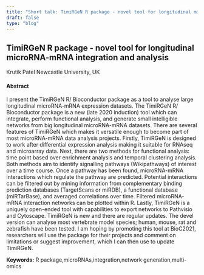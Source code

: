 ```yaml
---
title: "Short talk: TimiRGeN R package - novel tool for longitudinal microRNA-mRNA integration and analysis"
draft: false
type: "blog"
---
```


## TimiRGeN R package - novel tool for longitudinal microRNA-mRNA integration and analysis
Krutik Patel
Newcastle University, UK
#### Abstract

I present the TimiRGeN R/ Bioconductor package as a tool to analyse large longitudinal microRNA-mRNA expression datasets. The TimiRGeN R/ Bioconductor package is a new (late 2020 induction) tool which can integrate, perform functional analysis, and generate small intelligible networks from big longitudinal microRNA-mRNA datasets. There are several features of TimiRGeN which makes it versatile enough to become part of most microRNA-mRNA data analysis projects. Firstly, TimiRGeN is designed to work after differential expression analysis making it suitable for RNAseq and microarray data. Next, there are two methods for functional analysis: time point based over enrichment analysis and temporal clustering analysis. Both methods aim to identify signalling pathways (Wikipathways) of interest over a time course. Once a pathway has been found, microRNA-mRNA interactions which regulate the pathway are predicted. Potential interactions can be filtered out by mining information from complementary binding prediction databases (TargetScans or miRDB), a functional database (miRTarBase), and averaged correlations over time. Filtered microRNA-mRNA interaction networks can be plotted within R. Lastly, TimiRGeN is a uniquely open-ended tool with capabilities to export networks to Pathvisio and Cytoscape. TimiRGeN is new and there are regular updates. The devel version can analyse most vertebrate model species; human, mouse, rat and zebrafish have been tested. I am hoping by promoting this tool at BioC2021, researchers will use the package for their projects and comment on limitations or suggest improvement, which I can then use to update TimiRGeN.

**Keywords:** R package,microRNAs,integration,network generation,multi-omics
